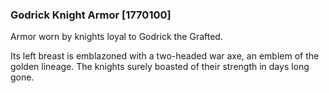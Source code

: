 ### Godrick Knight Armor [1770100]

Armor worn by knights loyal to Godrick the Grafted.

Its left breast is emblazoned with a two-headed war axe, an emblem of the golden lineage. The knights surely boasted of their strength in days long gone.
